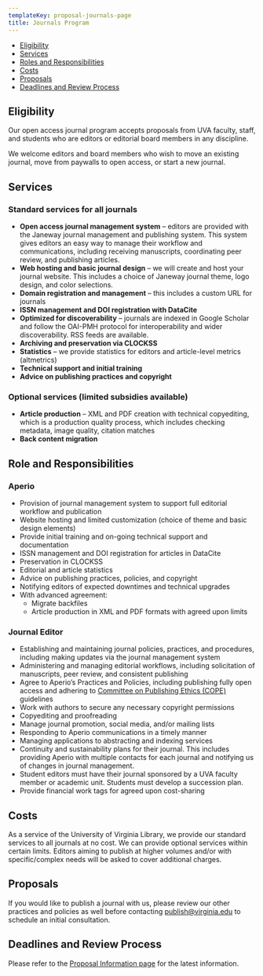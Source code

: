 ```yaml
---
templateKey: proposal-journals-page
title: Journals Program
---
```

<ul class="list-unstyled">
<li><a href="#eligibility">Eligibility</a></li>
<li><a href="#services">Services</a></li>
<li><a href="#roles">Roles and Responsibilities<a/></li>
<li><a href="#costs">Costs</a></li>
<li><a href="#proposals">Proposals</a></li>
<li><a href="#deadlines">Deadlines and Review Process</a></li>
</ul>

<h2 id="eligibility">Eligibility</h2>

Our open access journal program accepts proposals from UVA faculty, staff, and students who are editors or editorial board members in any discipline.

We welcome editors and board members who wish to move an existing journal, move from paywalls to open access, or start a new journal.

<h2 id="services">Services</h2>
<h3>Standard services for all journals</h3>

* **Open access journal management system** – editors are provided with the Janeway journal management and publishing system. This system gives editors an easy way to manage their workflow and communications, including receiving manuscripts, coordinating peer review, and publishing articles.
* **Web hosting and basic journal design** – we will create and host your journal website. This includes a choice of Janeway journal theme, logo design, and color selections.
* **Domain registration and management** – this includes a custom URL for journals
* **ISSN management and DOI registration with DataCite**
* **Optimized for discoverability** – journals are indexed in Google Scholar and follow the OAI-PMH protocol for interoperability and wider discoverability. RSS feeds are available.
* **Archiving and preservation via CLOCKSS**
* **Statistics** – we provide statistics for editors and article-level metrics (altmetrics)
* **Technical support and initial training**
* **Advice on publishing practices and copyright**

<h3>Optional services (limited subsidies available)</h3>

* **Article production** – XML and PDF creation with technical copyediting, which is a production quality process, which includes checking metadata, image quality, citation matches
* **Back content migration**

<h2 id="roles">Role and Responsibilities</h2>
<h3>Aperio</h3>

* Provision of journal management system to support full editorial workflow and publication
* Website hosting and limited customization (choice of theme and basic design elements)
* Provide initial training and on-going technical support and documentation
* ISSN management and DOI registration for articles in DataCite
* Preservation in CLOCKSS
* Editorial and article statistics
* Advice on publishing practices, policies, and copyright
* Notifying editors of expected downtimes and technical upgrades
* With advanced agreement:
    * Migrate backfiles
    * Article production in XML and PDF formats with agreed upon limits

<h3>Journal Editor</h3>

* Establishing and maintaining journal policies, practices, and procedures, including making updates via the journal management system
* Administering and managing editorial workflows, including solicitation of manuscripts, peer review, and consistent publishing
* Agree to Aperio’s Practices and Policies, including publishing fully open access and adhering to <a href="http://www.publicationethics.org/files/Code_of_conduct_for_journal_editors_Mar11.pdf">Committee on Publishing Ethics (COPE)</a> guidelines
* Work with authors to secure any necessary copyright permissions
* Copyediting and proofreading
* Manage journal promotion, social media, and/or mailing lists
* Responding to Aperio communications in a timely manner
* Managing applications to abstracting and indexing services
* Continuity and sustainability plans for their journal. This includes providing Aperio with multiple contacts for each journal and notifying us of changes in journal management.
* Student editors must have their journal sponsored by a UVA faculty member or academic unit. Students must develop a succession plan.
* Provide financial work tags for agreed upon cost-sharing

<h2 id="costs">Costs</h2>

As a service of the University of Virginia Library, we provide our standard services to all journals at no cost. We can provide optional services within certain limits. Editors aiming to publish at higher volumes and/or with specific/complex needs will be asked to cover additional charges.

<h2 id="proposals">Proposals</h2>

If you would like to publish a journal with us, please review our other practices and policies as well before contacting <a href="mailto:publish@virginia.edu">publish@virginia.edu</a> to schedule an initial consultation.

<h2 id="deadlines">Deadlines and Review Process</h2>

Please refer to the <a href="/proposal-information#deadlines">Proposal Information page</a> for the latest information.
